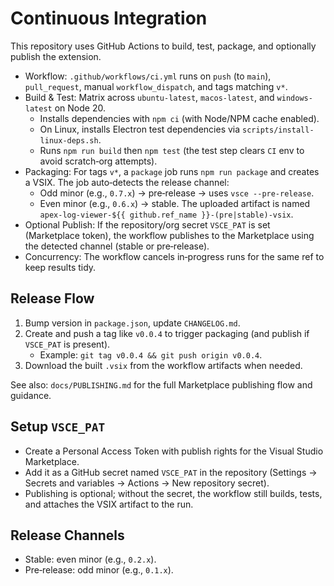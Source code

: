 # Continuous Integration

This repository uses GitHub Actions to build, test, package, and optionally publish the extension.

- Workflow: `.github/workflows/ci.yml` runs on `push` (to `main`), `pull_request`, manual `workflow_dispatch`, and tags matching `v*`.
- Build & Test: Matrix across `ubuntu-latest`, `macos-latest`, and `windows-latest` on Node 20.
  - Installs dependencies with `npm ci` (with Node/NPM cache enabled).
  - On Linux, installs Electron test dependencies via `scripts/install-linux-deps.sh`.
  - Runs `npm run build` then `npm test` (the test step clears `CI` env to avoid scratch‑org attempts).
- Packaging: For tags `v*`, a `package` job runs `npm run package` and creates a VSIX. The job auto‑detects the release channel:
  - Odd minor (e.g., `0.7.x`) → pre‑release → uses `vsce --pre-release`.
  - Even minor (e.g., `0.6.x`) → stable.
  The uploaded artifact is named `apex-log-viewer-${{ github.ref_name }}-(pre|stable)-vsix`.
- Optional Publish: If the repository/org secret `VSCE_PAT` is set (Marketplace token), the workflow publishes to the Marketplace using the detected channel (stable or pre‑release).
- Concurrency: The workflow cancels in‑progress runs for the same ref to keep results tidy.

## Release Flow

1. Bump version in `package.json`, update `CHANGELOG.md`.
2. Create and push a tag like `v0.0.4` to trigger packaging (and publish if `VSCE_PAT` is present).
   - Example: `git tag v0.0.4 && git push origin v0.0.4`.
3. Download the built `.vsix` from the workflow artifacts when needed.

See also: `docs/PUBLISHING.md` for the full Marketplace publishing flow and guidance.

## Setup `VSCE_PAT`

- Create a Personal Access Token with publish rights for the Visual Studio Marketplace.
- Add it as a GitHub secret named `VSCE_PAT` in the repository (Settings → Secrets and variables → Actions → New repository secret).
- Publishing is optional; without the secret, the workflow still builds, tests, and attaches the VSIX artifact to the run.

## Release Channels

- Stable: even minor (e.g., `0.2.x`).
- Pre‑release: odd minor (e.g., `0.1.x`).

